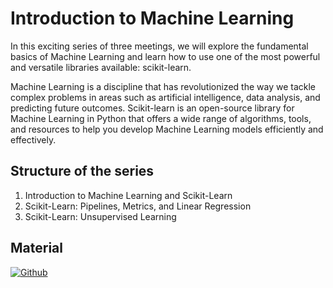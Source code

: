 # Introduction to Machine Learning

In this exciting series of three meetings, we will explore the fundamental basics of Machine Learning and learn how to use one of the most powerful and versatile libraries available: scikit-learn.

Machine Learning is a discipline that has revolutionized the way we tackle complex problems in areas such as artificial intelligence, data analysis, and predicting future outcomes. Scikit-learn is an open-source library for Machine Learning in Python that offers a wide range of algorithms, tools, and resources to help you develop Machine Learning models efficiently and effectively.

## Structure of the series

1. Introduction to Machine Learning and Scikit-Learn
2. Scikit-Learn: Pipelines, Metrics, and Linear Regression
3. Scikit-Learn: Unsupervised Learning

## Material

[![Github](https://img.shields.io/badge/GitHub-181717.svg?style=for-the-badge&logo=GitHub&logoColor=white)](https://github.com/PythonBiellaGroup/MaterialeSerate/tree/master/PercorsoIntroML)